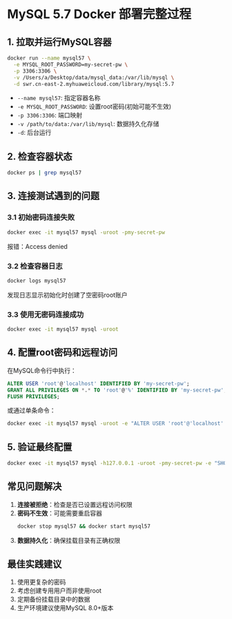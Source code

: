 # MySQL 5.7 Docker 部署完整过程

## 1. 拉取并运行MySQL容器
```bash
docker run --name mysql57 \
  -e MYSQL_ROOT_PASSWORD=my-secret-pw \
  -p 3306:3306 \
  -v /Users/a/Desktop/data/mysql_data:/var/lib/mysql \
  -d swr.cn-east-2.myhuaweicloud.com/library/mysql:5.7
```
- `--name mysql57`: 指定容器名称
- `-e MYSQL_ROOT_PASSWORD`: 设置root密码(初始可能不生效)
- `-p 3306:3306`: 端口映射
- `-v /path/to/data:/var/lib/mysql`: 数据持久化存储
- `-d`: 后台运行

## 2. 检查容器状态
```bash
docker ps | grep mysql57
```

## 3. 连接测试遇到的问题

### 3.1 初始密码连接失败
```bash
docker exec -it mysql57 mysql -uroot -pmy-secret-pw
```
报错：Access denied

### 3.2 检查容器日志
```bash 
docker logs mysql57
```
发现日志显示初始化时创建了空密码root账户

### 3.3 使用无密码连接成功
```bash
docker exec -it mysql57 mysql -uroot
```

## 4. 配置root密码和远程访问

在MySQL命令行中执行：
```sql
ALTER USER 'root'@'localhost' IDENTIFIED BY 'my-secret-pw';
GRANT ALL PRIVILEGES ON *.* TO 'root'@'%' IDENTIFIED BY 'my-secret-pw';
FLUSH PRIVILEGES;
```

或通过单条命令：
```bash
docker exec -it mysql57 mysql -uroot -e "ALTER USER 'root'@'localhost' IDENTIFIED BY 'my-secret-pw'; GRANT ALL PRIVILEGES ON *.* TO 'root'@'%' IDENTIFIED BY 'my-secret-pw'; FLUSH PRIVILEGES;"
```

## 5. 验证最终配置

```bash
docker exec -it mysql57 mysql -h127.0.0.1 -uroot -pmy-secret-pw -e "SHOW DATABASES;"
```

## 常见问题解决

1. **连接被拒绝**：检查是否已设置远程访问权限
2. **密码不生效**：可能需要重启容器
   ```bash
   docker stop mysql57 && docker start mysql57
   ```
3. **数据持久化**：确保挂载目录有正确权限

## 最佳实践建议

1. 使用更复杂的密码
2. 考虑创建专用用户而非使用root
3. 定期备份挂载目录中的数据
4. 生产环境建议使用MySQL 8.0+版本
